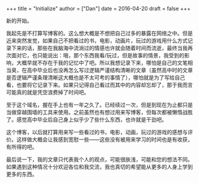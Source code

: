 +++
title = "Initialize"
author = ["Dan"]
date = 2016-04-20
draft = false
+++

新的开始。

<!--more-->

我起先是不打算写博客的。这么想大概是不想把自己过多的暴露在网络之中。但是近来突然发觉，如果自己不把看过的书，电影，动画片，玩过的游戏用什么方式记录下来的话，那些在我脑海中流淌过的情感也许就会随着时间而流逝，最终当我再次面对它，也只能说出：哦，那个东西我看/玩过，但是故事的情景，我受到的影响，大概早就不存在于我的记忆中了吧。所以我想记录下来，哪怕是自己的文笔相当臭，在高中毕业后也没再怎么写过逻辑严谨结构清晰的文章（虽然高中时的文章是否逻辑严谨条理清晰这大概也是不太可考的事情了），哪怕就是为了写给自己看，也要将它记录下来。如果只记得自己看过而其中的内容却忘却了，那于我而言可能真的就是凭空浪费掉了时间吧。

至于这个域名，握在手上也有一年之久了。已经续过一次，但是到现在为止都只是当做穿越围墙的工具来使用。之前虽然也有想过用来写博客，但每次都被懒惰战胜了。感觉高中毕业后自己身上似乎少了些什么东西，也许就是干劲吧。

这个博客，以后就打算用来写一些看过的书，电影，动画，玩过的游戏的感想与评价。这样做大概会让我感到宽慰一些——这些没有被用来学习的时间也是有收获，有所得的吧。

最后说一下，我的文章只代表我个人的观点，可能很肤浅，可能和您的想法不同。如果遇到这种情况十分欢迎各位和我交流，我也真切的希望能从更多的人身上学到更多的东西。
